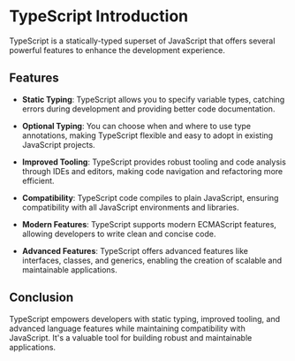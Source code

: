 # TypeScript Introduction

TypeScript is a statically-typed superset of JavaScript that offers several powerful features to enhance the development experience.

## Features

- **Static Typing**: TypeScript allows you to specify variable types, catching errors during development and providing better code documentation.

- **Optional Typing**: You can choose when and where to use type annotations, making TypeScript flexible and easy to adopt in existing JavaScript projects.

- **Improved Tooling**: TypeScript provides robust tooling and code analysis through IDEs and editors, making code navigation and refactoring more efficient.

- **Compatibility**: TypeScript code compiles to plain JavaScript, ensuring compatibility with all JavaScript environments and libraries.

- **Modern Features**: TypeScript supports modern ECMAScript features, allowing developers to write clean and concise code.

- **Advanced Features**: TypeScript offers advanced features like interfaces, classes, and generics, enabling the creation of scalable and maintainable applications.

## Conclusion

TypeScript empowers developers with static typing, improved tooling, and advanced language features while maintaining compatibility with JavaScript. It's a valuable tool for building robust and maintainable applications.
